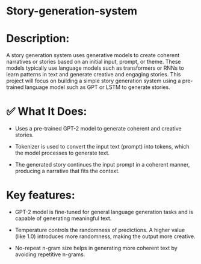 # Story-generation-system

# Description:
A story generation system uses generative models to create coherent narratives or stories based on an initial input, prompt, or theme. These models typically use language models such as transformers or RNNs to learn patterns in text and generate creative and engaging stories. This project will focus on building a simple story generation system using a pre-trained language model such as GPT or LSTM to generate stories.

# ✅ What It Does:
* Uses a pre-trained GPT-2 model to generate coherent and creative stories.

* Tokenizer is used to convert the input text (prompt) into tokens, which the model processes to generate text.

* The generated story continues the input prompt in a coherent manner, producing a narrative that fits the context.

# Key features:
* GPT-2 model is fine-tuned for general language generation tasks and is capable of generating meaningful text.

* Temperature controls the randomness of predictions. A higher value (like 1.0) introduces more randomness, making the output more creative.

* No-repeat n-gram size helps in generating more coherent text by avoiding repetitive n-grams.
